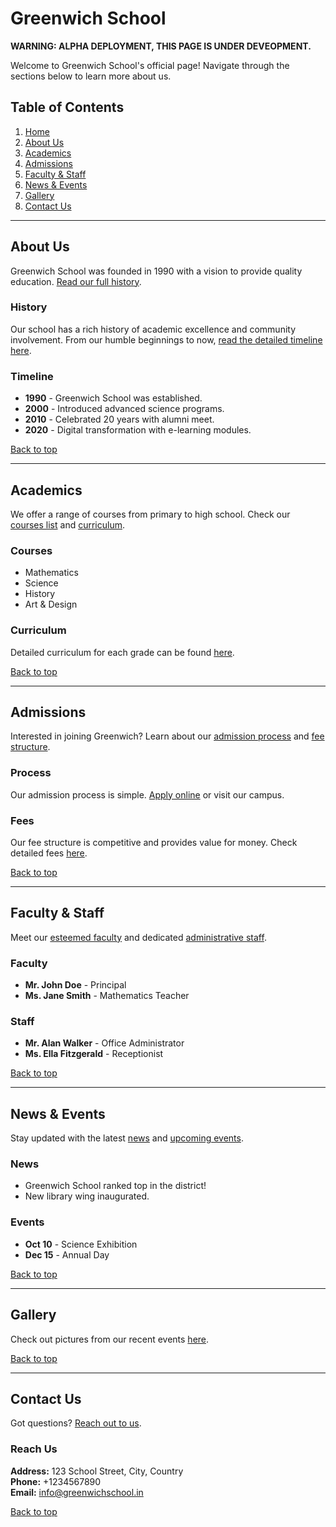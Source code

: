 # Greenwich School

**WARNING: ALPHA DEPLOYMENT, THIS PAGE IS UNDER DEVEOPMENT.**

Welcome to Greenwich School's official page! Navigate through the sections below to learn more about us.

## Table of Contents

1. [Home](#greenwich-school)
2. [About Us](#about-us)
3. [Academics](#academics)
4. [Admissions](#admissions)
5. [Faculty & Staff](#faculty--staff)
6. [News & Events](#news--events)
7. [Gallery](#gallery)
8. [Contact Us](#contact-us)

---

## About Us

Greenwich School was founded in 1990 with a vision to provide quality education. [Read our full history](#history).

### History

Our school has a rich history of academic excellence and community involvement. From our humble beginnings to now, [read the detailed timeline here](#timeline).

### Timeline

- **1990** - Greenwich School was established.
- **2000** - Introduced advanced science programs.
- **2010** - Celebrated 20 years with alumni meet.
- **2020** - Digital transformation with e-learning modules.

[Back to top](#greenwich-school)

---

## Academics

We offer a range of courses from primary to high school. Check our [courses list](#courses) and [curriculum](#curriculum).

### Courses

- Mathematics
- Science
- History
- Art & Design

### Curriculum

Detailed curriculum for each grade can be found [here](external-link-to-curriculum.com).

[Back to top](#greenwich-school)

---

## Admissions

Interested in joining Greenwich? Learn about our [admission process](#process) and [fee structure](#fees).

### Process

Our admission process is simple. [Apply online](external-application-link.com) or visit our campus.

### Fees

Our fee structure is competitive and provides value for money. Check detailed fees [here](external-link-to-fees.com).

[Back to top](#greenwich-school)

---

## Faculty & Staff

Meet our [esteemed faculty](#faculty) and dedicated [administrative staff](#staff).

### Faculty

- **Mr. John Doe** - Principal
- **Ms. Jane Smith** - Mathematics Teacher

### Staff

- **Mr. Alan Walker** - Office Administrator
- **Ms. Ella Fitzgerald** - Receptionist

[Back to top](#greenwich-school)

---

## News & Events

Stay updated with the latest [news](#news) and [upcoming events](#events).

### News

- Greenwich School ranked top in the district!
- New library wing inaugurated.

### Events

- **Oct 10** - Science Exhibition
- **Dec 15** - Annual Day

[Back to top](#greenwich-school)

---

## Gallery

Check out pictures from our recent events [here](external-link-to-gallery.com).

[Back to top](#greenwich-school)

---

## Contact Us

Got questions? [Reach out to us](#reach-us).

### Reach Us

**Address:** 123 School Street, City, Country  
**Phone:** +1234567890  
**Email:** info@greenwichschool.in

[Back to top](#greenwich-school)
